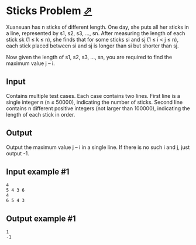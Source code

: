 # Sticks Problem [⬀](https://www.e-olymp.com/en/contests/9571/problems/83968)
Xuanxuan has n sticks of different length. One day, she puts all her sticks in a line, represented by s1, s2, s3, ..., sn. After measuring the length of each stick sk (1 ≤ k ≤ n), she finds that for some sticks si and sj (1 ≤ i < j ≤ n), each stick placed between si and sj is longer than si but shorter than sj.

Now given the length of s1, s2, s3, ..., sn, you are required to find the maximum value j – i.

## Input
Contains multiple test cases. Each case contains two lines. First line is a single integer n (n ≤ 50000), indicating the number of sticks. Second line contains n different positive integers (not larger than 100000), indicating the length of each stick in order.

## Output
Output the maximum value j – i in a single line. If there is no such i and j, just output -1.

## Input example #1
```
4
5 4 3 6
4
6 5 4 3
```

## Output example #1
```
1
-1
```
